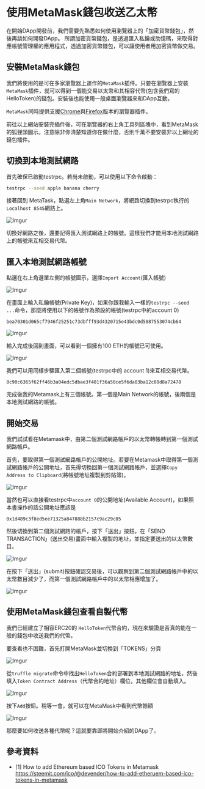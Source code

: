 # 使用MetaMask錢包收送乙太幣

在開始DApp開發前，我們需要先熟悉如何使用瀏覽器上的「加密貨幣錢包」，然後再談如何開發DApp。
所謂加密貨幣錢包，是透過匯入私鑰或助憶碼，來取得對應帳號管理權的應用程式，透過加密貨幣錢包，可以讓使用者用加密貨幣做交易。

## 安裝MetaMask錢包

我們將使用的是可在多家瀏覽器上運作的`MetaMask`插件。只要在瀏覽器上安裝`MetaMask`插件，就可以得到一個能交易以太幣和其相容代幣(包含我們寫的HelloToken)的錢包。安裝後也能使用一般桌面瀏覽器來和DApp互動。

`MetaMask`同時提供支援[Chrome](https://chrome.google.com/webstore/detail/metamask/nkbihfbeogaeaoehlefnkodbefgpgknn)與[Firefox](https://addons.mozilla.org/en-US/firefox/addon/ether-metamask/)版本的瀏覽器插件。

前往以上網站安裝完插件後，可在瀏覽器的右上角工具列區塊中，看到MetaMask的狐狸頭圖示。注意除非你清楚知道你在做什麼，否則千萬不要安裝非以上網址的錢包插件。

## 切換到本地測試網路

首先確保已啟動testrpc。若尚未啟動，可以使用以下命令啟動：

```sh
testrpc --seed apple banana cherry
```

接著回到 MetaTask，點選左上角`Main Network`，將網路切換到testrpc執行的`Localhost 8545`網路上。

![Imgur](https://i.imgur.com/32rikcB.png)

切換好網路之後，還要記得匯入測試網路上的帳號。這樣我們才能用本地測試網路上的帳號來互相交易代幣。

## 匯入本地測試網路帳號

點選在右上角選單左側的帳號圖示，選擇`Import Account`(匯入帳號)

![Imgur](https://i.imgur.com/0aY0n1s.png)

在畫面上輸入私鑰帳號(Private Key)，如果你跟我輸入一樣的`testrpc --seed ...`命令，那麼將使用以下的帳號作為預設的帳號(testrpc中的account 0)

```
bea70301d065cf7946f25251c73dbfff93d4320715e43bdc0d5087553074cb64
```

![Imgur](https://i.imgur.com/ZBBVDMF.png)

輸入完成後回到畫面，可以看到一個擁有100 ETH的帳號已可使用。

![Imgur](https://i.imgur.com/uwKB3tD.png)

我們可以用同樣步驟匯入第二個帳號(testrpc中的 account 1)來互相交易代幣。

```
8c90c6365f62ff46b3a04edc5dbae3f401f36a50ce5f6da03ba12c08d8a72478
```

完成後我的Metamask上有三個帳號。第一個是Main Network的帳號，後兩個是本地測試網路的帳號。

## 開始交易

我們試試看在Metamask中，由第二個測試網路帳戶的以太幣轉帳轉到第一個測試網路帳戶。

首先，要取得第一個測試網路帳戶的公開地址。若要在Metamask中取得第一個測試網路帳戶的公開地址，首先得切換回第一個測試網路帳戶，並選擇`Copy Address to Clipboard`(將帳號地址複製到剪貼簿)。

![Imgur](https://i.imgur.com/gbihVdp.png)

當然也可以直接看testrpc中`account 0`的公開地址(Available Account)，如果照本書操作的話公開地址應該是

```
0x1d489c3f8ed5ee71325a847888b2157c9ac29c05
```

然後切換到第二個測試網路的帳戶，按下「送出」按鈕，在「SEND TRANSACTION」(送出交易)畫面中輸入複製的地址，並指定要送出的以太幣數目。

![Imgur](https://i.imgur.com/Hwuqzj5.png)

在按下「送出」(submit)按鈕確認交易後，可以觀察到第二個測試網路帳戶中的以太幣數目減少了，而第一個測試網路帳戶中的以太幣相應增加了。

![Imgur](https://i.imgur.com/H2dix6h.png)

## 使用MetaMask錢包查看自製代幣

我們已經建立了相容ERC20的 `HelloToken`代幣合約，現在來驗證是否真的能在一般的錢包中收送我們的代幣。

要查看也不困難，首先打開MetaMask並切換到「TOKENS」分頁

![Imgur](https://i.imgur.com/8tOA5Fu.png)

從`truffle migrate`命令中找出`HelloToken`合約部署到本地測試網路的地址，然後填入`Token Contract Address`（代幣合約地址）欄位，其他欄位會自動填入。

![Imgur](https://i.imgur.com/vlCrhIz.png)

按下`Add`按鈕。稍等一會，就可以在MetaMask中看到代幣餘額

![Imgur](https://i.imgur.com/cZD3rF5.png)

那麼要如何收送各種代幣呢？這就要靠即將開始介紹的DApp了。

## 參考資料

* [1] How to add Ethereum based ICO Tokens in Metamask https://steemit.com/ico/@devender/how-to-add-etheruem-based-ico-tokens-in-metamask
